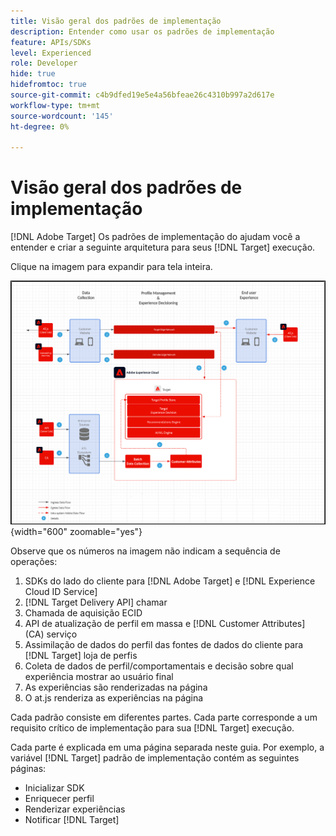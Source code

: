 ```yaml
---
title: Visão geral dos padrões de implementação
description: Entender como usar os padrões de implementação
feature: APIs/SDKs
level: Experienced
role: Developer
hide: true
hidefromtoc: true
source-git-commit: c4b9dfed19e5e4a56bfeae26c4310b997a2d617e
workflow-type: tm+mt
source-wordcount: '145'
ht-degree: 0%

---
```


# Visão geral dos padrões de implementação

[!DNL Adobe Target] Os padrões de implementação do ajudam você a entender e criar a seguinte arquitetura para seus [!DNL Target] execução.

Clique na imagem para expandir para tela inteira.

![Diagrama da arquitetura do Adobe Target](/help/dev/patterns/assets/architecture-chart.png){width="600" zoomable="yes"}

Observe que os números na imagem não indicam a sequência de operações:

1. SDKs do lado do cliente para [!DNL Adobe Target] e [!DNL Experience Cloud ID Service]
1. [!DNL Target Delivery API] chamar
1. Chamada de aquisição ECID
1. API de atualização de perfil em massa e [!DNL Customer Attributes] (CA) serviço
1. Assimilação de dados do perfil das fontes de dados do cliente para [!DNL Target] loja de perfis
1. Coleta de dados de perfil/comportamentais e decisão sobre qual experiência mostrar ao usuário final
1. As experiências são renderizadas na página
1. O at.js renderiza as experiências na página

Cada padrão consiste em diferentes partes. Cada parte corresponde a um requisito crítico de implementação para sua [!DNL Target] execução.

Cada parte é explicada em uma página separada neste guia. Por exemplo, a variável [!DNL Target] padrão de implementação contém as seguintes páginas:

* Inicializar SDK
* Enriquecer perfil
* Renderizar experiências
* Notificar [!DNL Target]

